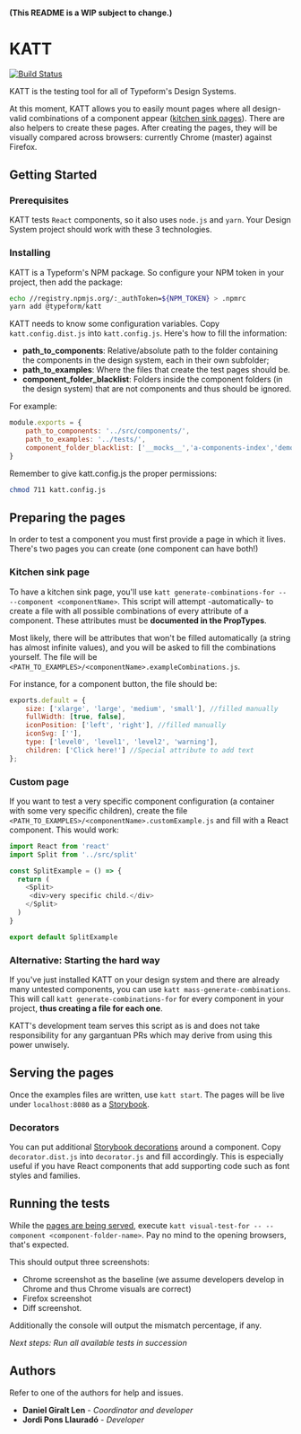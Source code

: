 #### (This README is a WIP subject to change.)

# KATT

[![Build Status](https://travis-ci.com/Typeform/kitt.svg?token=axsNaJqw6sjfoKFeCyDk&branch=master)](https://travis-ci.com/Typeform/kitt)

KATT is the testing tool for all of Typeform's Design Systems.

At this moment, KATT allows you to easily mount pages where all design-valid combinations of a component appear \([kitchen sink pages](https://medium.com/eightshapes-llc/component-qa-in-design-systems-b18cb4decb9c)). There are also helpers to create these pages. After creating the pages, they will be visually compared across browsers: currently Chrome (master) against Firefox.

## Getting Started

### Prerequisites

KATT tests `React` components, so it also uses `node.js` and `yarn`. Your Design System project should work with these 3 technologies.

### Installing

KATT is a Typeform's NPM package. So configure your NPM token in your project, then add the package:

```bash
echo //registry.npmjs.org/:_authToken=${NPM_TOKEN} > .npmrc
yarn add @typeform/katt
```

KATT needs to know some configuration variables. Copy `katt.config.dist.js` into `katt.config.js`. Here's how to fill the information:
* **path_to_components**: Relative/absolute path to the folder containing the components in the design system, each in their own subfolder;
* **path_to_examples**: Where the files that create the test pages should be.
* **component_folder_blacklist**: Folders inside the component folders (in the design system) that are not components and thus should be ignored.

For example:

```javascript
module.exports = {
    path_to_components: '../src/components/',
    path_to_examples: '../tests/',
    component_folder_blacklist: ['__mocks__','a-components-index','demos','panel-settings','base-styles'],
}
```

Remember to give katt.config.js the proper permissions:

```bash
chmod 711 katt.config.js
```

## Preparing the pages

In order to test a component you must first provide a page in which it lives. There's two pages you can create (one component can have both!)

### Kitchen sink page

To have a kitchen sink page, you'll use `katt generate-combinations-for -- --component <componentName>`. This script will attempt -automatically- to create a file with all possible combinations of every attribute of a component. These attributes must be **documented in the PropTypes**.

Most likely, there will be attributes that won't be filled automatically (a string has almost infinite values), and you will be asked to fill the combinations yourself. The file will be `<PATH_TO_EXAMPLES>/<componentName>.exampleCombinations.js`.

For instance, for a component button, the file should be:

```javascript
exports.default = {
    size: ['xlarge', 'large', 'medium', 'small'], //filled manually
    fullWidth: [true, false],
    iconPosition: ['left', 'right'], //filled manually
    iconSvg: [''],
    type: ['level0', 'level1', 'level2', 'warning'],
    children: ['Click here!'] //Special attribute to add text
};
```

### Custom page

If you want to test a very specific component configuration (a container with some very specific children), create the file `<PATH_TO_EXAMPLES>/<componentName>.customExample.js` and fill with a React component. This would work: 

```javascript
import React from 'react'
import Split from '../src/split'

const SplitExample = () => {
  return (
    <Split>
     <div>very specific child.</div>
    </Split>
  )
}

export default SplitExample
```

### Alternative: Starting the hard way
If you've just installed KATT on your design system and there are already many untested components, you can use `katt mass-generate-combinations`. This will call `katt generate-combinations-for` for every component in your project, **thus creating a file for each one**.

KATT's development team serves this script as is and does not take responsibility for any gargantuan PRs which may derive from using this power unwisely.

## <a name="serving-pages"></a>Serving the pages

Once the examples files are written, use `katt start`. The pages will be live under `localhost:8080` as a [Storybook](https://storybook.js.org).

### Decorators

You can put additional [Storybook decorations](https://storybook.js.org/basics/writing-stories/#using-decorators) around a component. Copy `decorator.dist.js` into `decorator.js` and fill accordingly. This is especially useful if you have React components that add supporting code such as font styles and families.

## Running the tests

While the [pages are being served](#serving-pages), execute `katt visual-test-for -- --component <component-folder-name>`. Pay no mind to the opening browsers, that's expected.

This should output three screenshots:
* Chrome screenshot as the baseline (we assume developers develop in Chrome and thus Chrome visuals are correct)
* Firefox screenshot
* Diff screenshot.

Additionally the console will output the mismatch percentage, if any.

*Next steps: Run all available tests in succession*

## Authors

Refer to one of the authors for help and issues.

* **Daniel Giralt Len** - *Coordinator and developer*
* **Jordi Pons Llauradó** - *Developer*
